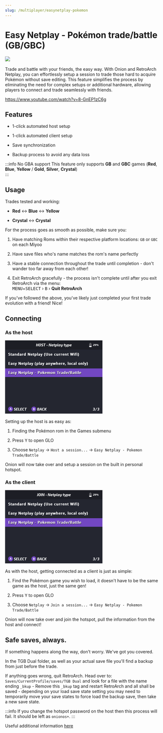 ```yaml
---
slug: /multiplayer/easynetplay-pokemon
---
```



# Easy Netplay - Pokémon trade/battle (GB/GBC)

*![](https://github.com/OnionUI/Onion/assets/47260768/031e60fa-e6dd-4059-9982-3ec397a3d0cd)*

Trade and battle with your friends, the easy way. With Onion and RetroArch Netplay, you can effortlessly setup a session to trade those hard to acquire Pokémon without save editing. This feature simplifies the process by eliminating the need for complex setups or additional hardware, allowing players to connect and trade seamlessly with friends.

https://www.youtube.com/watch?v=8-GnEP1zC6g

## Features

- 1-click automated host setup

- 1-click automated client setup

- Save synchronization

- Backup process to avoid any data loss

:::info No GBA support
This feature only supports **GB** and **GBC** games (**Red**, **Blue**, **Yellow** / **Gold**, **Silver**, **Crystal**)  
:::


## Usage

Trades tested and working:

- **Red** ↔ **Blue** ↔ **Yellow**

- **Crystal** ↔ **Crystal**

For the process goes as smooth as possible, make sure you:


1. Have matching Roms within their respective platform locations: `GB` or `GBC` on each Miyoo

2. Have save files who's name matches the rom's name perfectly

3. Have a stable connection throughout the trade until completion - don't wander too far away from each other!

4. Exit RetroArch gracefully - the process isn't complete until after you exit RetroArch via the menu:  
   <kbd>MENU</kbd>+<kbd>SELECT</kbd> › <kbd>B</kbd> › <b>Quit RetroArch</b>

If you've followed the above, you've likely just completed your first trade evolution with a friend! Nice!


## Connecting

### As the host

![](./assets/Netplay-pokemon-host.png)

Setting up the host is as easy as:

1. Finding the Pokémon rom in the Games submenu

2. Press <kbd>Y</kbd> to open GLO

3. Choose `Netplay` -> `Host a session...` -> `Easy Netplay - Pokemon Trade/Battle`
 
Onion will now take over and setup a session on the built in personal hotspot.


### As the client

![](./assets/Netplay-pokemon-join.png)

As with the host, getting connected as a client is just as simple:

1. Find the Pokémon game you wish to load, it doesn't have to be the same game as the host, just the same gen!

2. Press <kbd>Y</kbd> to open GLO

3. Choose `Netplay` -> `Join a session...` -> `Easy Netplay - Pokemon Trade/Battle`
 
Onion will now take over and join the hotspot, pull the information from the host and connect! 


## Safe saves, always.

If something happens along the way, don't worry. We've got you covered. 

In the TGB Dual folder, as well as your actual save file you'll find a backup from just before the trade.

If anything goes wrong, quit RetroArch. Head over to: `Saves/CurrentProfile/saves/TGB Dual` and look for a file with the name ending `_bkup` - Remove this `_bkup` tag and restart RetroArch and all shall be saved - depending on your load save state setting you may need to temporarily move your save states to force load the backup save, then take a new save state.

:::info
If you change the hotspot password on the host then this process will fail. It should be left as `onionos+`.
:::

Useful additional information [here](https://github.com/OnionUI/Onion/pull/1007)
